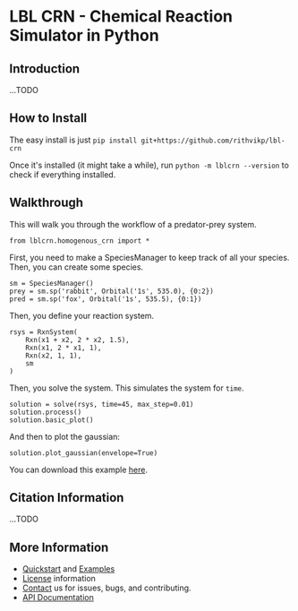 # LBL CRN - Chemical Reaction Simulator in Python

## Introduction

...TODO

## How to Install
The easy install is just
`pip install git+https://github.com/rithvikp/lbl-crn`

Once it's installed (it might take a while), run
`python -m lblcrn --version`
to check if everything installed.

## Walkthrough
This will walk you through the workflow of a predator-prey system.

    from lblcrn.homogenous_crn import *
    
First, you need to make a SpeciesManager to keep track of all your species.
Then, you can create some species.

    sm = SpeciesManager()
    prey = sm.sp('rabbit', Orbital('1s', 535.0), {0:2})
    pred = sm.sp('fox', Orbital('1s', 535.5), {0:1})
    
Then, you define your reaction system.

    rsys = RxnSystem(
        Rxn(x1 + x2, 2 * x2, 1.5),
        Rxn(x1, 2 * x1, 1),
        Rxn(x2, 1, 1),
        sm
    )

Then, you solve the system. This simulates the system for `time`.

    solution = solve(rsys, time=45, max_step=0.01)
    solution.process()
    solution.basic_plot()
    
And then to plot the gaussian:

    solution.plot_gaussian(envelope=True)

You can download this example [here](https://github.com/rithvikp/lbl-crn/blob/master/examples/predator_prey.ipynb).

## Citation Information

...TODO

## More Information
- [Quickstart](quickstart) and [Examples](examples)
- [License](license) information
- [Contact](contact) us for issues, bugs, and contributing.
- [API Documentation](api-docs)